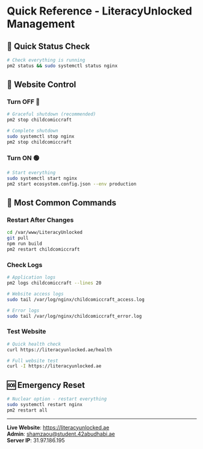 # Quick Reference - LiteracyUnlocked Management

## 🚀 Quick Status Check
```bash
# Check everything is running
pm2 status && sudo systemctl status nginx
```

## 🔄 Website Control

### Turn OFF 🔴
```bash
# Graceful shutdown (recommended)
pm2 stop childcomiccraft

# Complete shutdown
sudo systemctl stop nginx
pm2 stop childcomiccraft
```

### Turn ON 🟢
```bash
# Start everything
sudo systemctl start nginx
pm2 start ecosystem.config.json --env production
```

## 🔧 Most Common Commands

### Restart After Changes
```bash
cd /var/www/LiteracyUnlocked
git pull
npm run build
pm2 restart childcomiccraft
```

### Check Logs
```bash
# Application logs
pm2 logs childcomiccraft --lines 20

# Website access logs
sudo tail /var/log/nginx/childcomiccraft_access.log

# Error logs
sudo tail /var/log/nginx/childcomiccraft_error.log
```

### Test Website
```bash
# Quick health check
curl https://literacyunlocked.ae/health

# Full website test
curl -I https://literacyunlocked.ae
```

## 🆘 Emergency Reset
```bash
# Nuclear option - restart everything
sudo systemctl restart nginx
pm2 restart all
```

---

**Live Website**: https://literacyunlocked.ae  
**Admin**: shamzaou@student.42abudhabi.ae  
**Server IP**: 31.97.186.195
